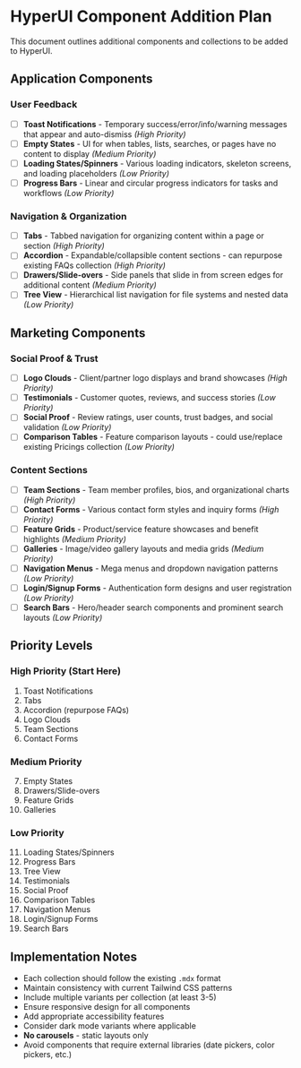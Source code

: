 # HyperUI Component Addition Plan

This document outlines additional components and collections to be added to HyperUI.

## Application Components

### User Feedback

- [ ] **Toast Notifications** - Temporary success/error/info/warning messages that appear and auto-dismiss _(High Priority)_
- [ ] **Empty States** - UI for when tables, lists, searches, or pages have no content to display _(Medium Priority)_
- [ ] **Loading States/Spinners** - Various loading indicators, skeleton screens, and loading placeholders _(Low Priority)_
- [ ] **Progress Bars** - Linear and circular progress indicators for tasks and workflows _(Low Priority)_

### Navigation & Organization

- [ ] **Tabs** - Tabbed navigation for organizing content within a page or section _(High Priority)_
- [ ] **Accordion** - Expandable/collapsible content sections - can repurpose existing FAQs collection _(High Priority)_
- [ ] **Drawers/Slide-overs** - Side panels that slide in from screen edges for additional content _(Medium Priority)_
- [ ] **Tree View** - Hierarchical list navigation for file systems and nested data _(Low Priority)_

## Marketing Components

### Social Proof & Trust

- [ ] **Logo Clouds** - Client/partner logo displays and brand showcases _(High Priority)_
- [ ] **Testimonials** - Customer quotes, reviews, and success stories _(Low Priority)_
- [ ] **Social Proof** - Review ratings, user counts, trust badges, and social validation _(Low Priority)_
- [ ] **Comparison Tables** - Feature comparison layouts - could use/replace existing Pricings collection _(Low Priority)_

### Content Sections

- [ ] **Team Sections** - Team member profiles, bios, and organizational charts _(High Priority)_
- [ ] **Contact Forms** - Various contact form styles and inquiry forms _(High Priority)_
- [ ] **Feature Grids** - Product/service feature showcases and benefit highlights _(Medium Priority)_
- [ ] **Galleries** - Image/video gallery layouts and media grids _(Medium Priority)_
- [ ] **Navigation Menus** - Mega menus and dropdown navigation patterns _(Low Priority)_
- [ ] **Login/Signup Forms** - Authentication form designs and user registration _(Low Priority)_
- [ ] **Search Bars** - Hero/header search components and prominent search layouts _(Low Priority)_

## Priority Levels

### High Priority (Start Here)

1. Toast Notifications
2. Tabs
3. Accordion (repurpose FAQs)
4. Logo Clouds
5. Team Sections
6. Contact Forms

### Medium Priority

7. Empty States
8. Drawers/Slide-overs
9. Feature Grids
10. Galleries

### Low Priority

11. Loading States/Spinners
12. Progress Bars
13. Tree View
14. Testimonials
15. Social Proof
16. Comparison Tables
17. Navigation Menus
18. Login/Signup Forms
19. Search Bars

## Implementation Notes

- Each collection should follow the existing `.mdx` format
- Maintain consistency with current Tailwind CSS patterns
- Include multiple variants per collection (at least 3-5)
- Ensure responsive design for all components
- Add appropriate accessibility features
- Consider dark mode variants where applicable
- **No carousels** - static layouts only
- Avoid components that require external libraries (date pickers, color pickers, etc.)
